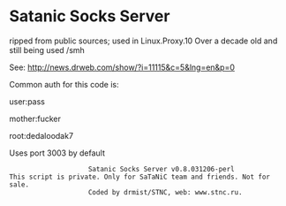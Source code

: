 # Satanic Socks Server
ripped from public sources; used in Linux.Proxy.10
Over a decade old and still being used /smh

See: http://news.drweb.com/show/?i=11115&c=5&lng=en&p=0

Common auth for this code is:

  user:pass
  
  mother:fucker
  
  root:dedaloodak7
  
  
 Uses port 3003 by default
 
                        Satanic Socks Server v0.8.031206-perl 
    This script is private. Only for SaTaNiC team and friends. Not for sale. 
                        Coded by drmist/STNC, web: www.stnc.ru.
